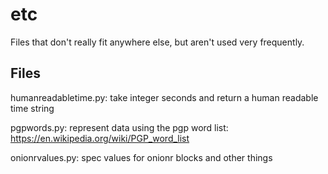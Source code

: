 # etc

Files that don't really fit anywhere else, but aren't used very frequently.

## Files

humanreadabletime.py: take integer seconds and return a human readable time string

pgpwords.py: represent data using the pgp word list: https://en.wikipedia.org/wiki/PGP_word_list

onionrvalues.py: spec values for onionr blocks and other things